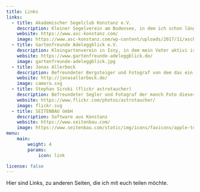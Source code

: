 ```yaml
---
title: Links
links:
  - title: Akademischer Segelclub Konstanz e.V.
    description: Kleiner Segelverein am Bodensee, in dem ich schon länger Mitgleid bin.
    website: https://www.asc-konstanz.com/
    image: https://www.asc-konstanz.com/wp-content/uploads/2017/11/asck-logo.png
  - title: Gartenfreunde Adeleggblick e.V.
    description: Kleingartenverein in Isny, in dem mein Vater aktivi ist.
    website: https://www.gartenfreunde-adeleggblick.de/
    image: gartenfreunde-adeleggblick.jpg
  - title: Jonas Allerbeck
    description: Befreundeter Bergsteiger und Fotograf von dem das ein oder andere Foto auf dieser Seite stammt
    website: http://jonasallerbeck.de/
    image: camera.svg
  - title: Stephan Siroki (flickr astrotaucher)
    description: Befreundeter Segler und Fotograf der manch Foto dieser Webseite aufgenommen hat
    website: https://www.flickr.com/photos/astrotaucher/
    image: flickr.svg
  - title: SEITENBAU GmbH
    description: Software aus Konstanz
    website: https://www.seitenbau.com/
    image: https://www.seitenbau.com/static/img/icons/favicons/apple-touch-icon-120x120.png
menu:
    main: 
        weight: 4
        params:
            icon: link

license: false
---
```


Hier sind Links, zu anderen Seiten, die ich mit euch teilen möchte.
